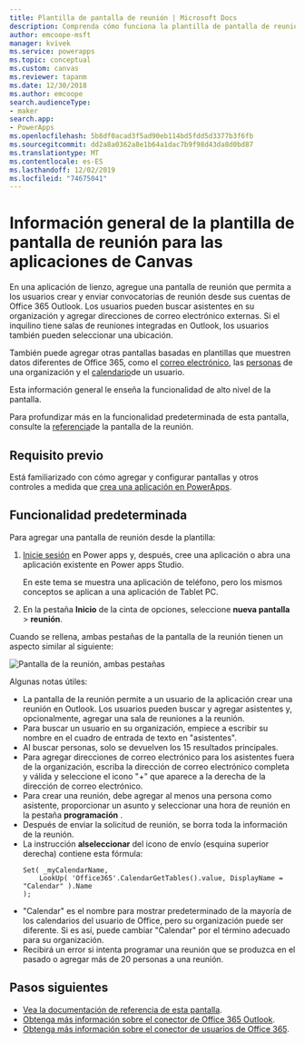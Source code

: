 ```yaml
---
title: Plantilla de pantalla de reunión | Microsoft Docs
description: Comprenda cómo funciona la plantilla de pantalla de reunión para las aplicaciones de canvas y amplíe la pantalla para sus propios casos de uso
author: emcoope-msft
manager: kvivek
ms.service: powerapps
ms.topic: conceptual
ms.custom: canvas
ms.reviewer: tapanm
ms.date: 12/30/2018
ms.author: emcoope
search.audienceType:
- maker
search.app:
- PowerApps
ms.openlocfilehash: 5b8df0acad3f5ad90eb114bd5fdd5d3377b3f6fb
ms.sourcegitcommit: dd2a8a0362a8e1b64a1dac7b9f98d43da8d0bd87
ms.translationtype: MT
ms.contentlocale: es-ES
ms.lasthandoff: 12/02/2019
ms.locfileid: "74675041"
---
```

# <a name="overview-of-the-meeting-screen-template-for-canvas-apps"></a>Información general de la plantilla de pantalla de reunión para las aplicaciones de Canvas

En una aplicación de lienzo, agregue una pantalla de reunión que permita a los usuarios crear y enviar convocatorias de reunión desde sus cuentas de Office 365 Outlook. Los usuarios pueden buscar asistentes en su organización y agregar direcciones de correo electrónico externas. Si el inquilino tiene salas de reuniones integradas en Outlook, los usuarios también pueden seleccionar una ubicación.

También puede agregar otras pantallas basadas en plantillas que muestren datos diferentes de Office 365, como el [correo electrónico](email-screen-overview.md), las [personas](people-screen-overview.md) de una organización y el [calendario](calendar-screen-overview.md)de un usuario.

Esta información general le enseña la funcionalidad de alto nivel de la pantalla.

Para profundizar más en la funcionalidad predeterminada de esta pantalla, consulte la [referencia](meeting-screen-reference.md)de la pantalla de la reunión.

## <a name="prerequisite"></a>Requisito previo

Está familiarizado con cómo agregar y configurar pantallas y otros controles a medida que [crea una aplicación en PowerApps](../data-platform-create-app-scratch.md).

## <a name="default-functionality"></a>Funcionalidad predeterminada

Para agregar una pantalla de reunión desde la plantilla:

1. [Inicie sesión](https://make.powerapps.com?utm_source=padocs&utm_medium=linkinadoc&utm_campaign=referralsfromdoc) en Power apps y, después, cree una aplicación o abra una aplicación existente en Power apps Studio.

    En este tema se muestra una aplicación de teléfono, pero los mismos conceptos se aplican a una aplicación de Tablet PC.

1. En la pestaña **Inicio** de la cinta de opciones, seleccione **nueva pantalla** > **reunión**.

  Cuando se rellena, ambas pestañas de la pantalla de la reunión tienen un aspecto similar al siguiente:

  ![Pantalla de la reunión, ambas pestañas](media/meeting-screen/meeting-screen-full-both.png)

Algunas notas útiles:

* La pantalla de la reunión permite a un usuario de la aplicación crear una reunión en Outlook.
  Los usuarios pueden buscar y agregar asistentes y, opcionalmente, agregar una sala de reuniones a la reunión.
* Para buscar un usuario en su organización, empiece a escribir su nombre en el cuadro de entrada de texto en "asistentes".
* Al buscar personas, solo se devuelven los 15 resultados principales.
* Para agregar direcciones de correo electrónico para los asistentes fuera de la organización, escriba la dirección de correo electrónico completa y válida y seleccione el icono "+" que aparece a la derecha de la dirección de correo electrónico.
* Para crear una reunión, debe agregar al menos una persona como asistente, proporcionar un asunto y seleccionar una hora de reunión en la pestaña **programación** .
* Después de enviar la solicitud de reunión, se borra toda la información de la reunión.
* La instrucción **alseleccionar** del icono de envío (esquina superior derecha) contiene esta fórmula:
    ```powerapps-dot
    Set( _myCalendarName, 
        LookUp( 'Office365'.CalendarGetTables().value, DisplayName = "Calendar" ).Name 
    );
    ```
* "Calendar" es el nombre para mostrar predeterminado de la mayoría de los calendarios del usuario de Office, pero su organización puede ser diferente. Si es así, puede cambiar "Calendar" por el término adecuado para su organización.
* Recibirá un error si intenta programar una reunión que se produzca en el pasado o agregar más de 20 personas a una reunión.

## <a name="next-steps"></a>Pasos siguientes

* [Vea la documentación de referencia de esta pantalla](./meeting-screen-reference.md).
* [Obtenga más información sobre el conector de Office 365 Outlook](../connections/connection-office365-outlook.md).
* [Obtenga más información sobre el conector de usuarios de Office 365](../connections/connection-office365-users.md).
